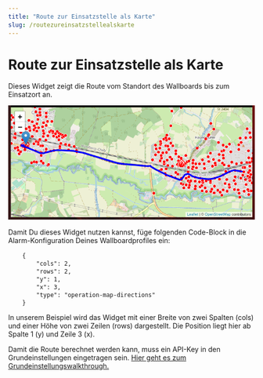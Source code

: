 ```yaml
---
title: "Route zur Einsatzstelle als Karte"
slug: /routezureinsatzstellealskarte
---
```


# Route zur Einsatzstelle als Karte

Dieses Widget zeigt die Route vom Standort des Wallboards bis zum Einsatzort an.


![](/img/image-41.png)



Damit Du dieses Widget nutzen kannst, füge folgenden Code-Block in die Alarm-Konfiguration Deines Wallboardprofiles ein:



```
    {
        "cols": 2,
        "rows": 2,
        "y": 1,
        "x": 3,
        "type": "operation-map-directions"
    }
```



In unserem Beispiel wird das Widget mit einer Breite von zwei Spalten (cols) und einer Höhe von zwei Zeilen (rows) dargestellt. Die Position liegt hier ab Spalte 1 (y) und Zeile 3 (x).



Damit die Route berechnet werden kann, muss ein API-Key in den Grundeinstellungen eingetragen sein. [Hier geht es zum Grundeinstellungswalkthrough.](erste-einstellungen-im-adminpanel-nach-der-installation)